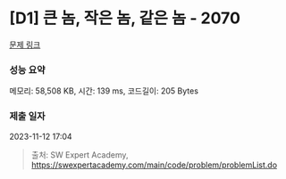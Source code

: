 # [D1] 큰 놈, 작은 놈, 같은 놈 - 2070 

[문제 링크](https://swexpertacademy.com/main/code/problem/problemDetail.do?contestProbId=AV5QQ6qqA40DFAUq) 

### 성능 요약

메모리: 58,508 KB, 시간: 139 ms, 코드길이: 205 Bytes

### 제출 일자

2023-11-12 17:04



> 출처: SW Expert Academy, https://swexpertacademy.com/main/code/problem/problemList.do